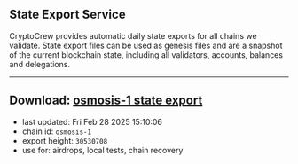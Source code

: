 ## State Export Service
CryptoCrew provides automatic daily state exports for all chains we validate. State export files can be used as genesis files and are a snapshot of the current blockchain state, including all validators, accounts, balances and delegations.

---
**Download: [osmosis-1 state export](https://dl-eu2.ccvalidators.com/SERVICE/osmosis/osmosis-1_export_30530708.json)**
---

- last updated: Fri Feb 28 2025 15:10:06
- chain id: `osmosis-1`
- export height: `30530708`
- use for: airdrops, local tests, chain recovery

